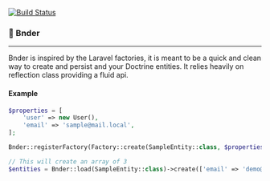 [![Build Status](https://travis-ci.org/PanosCodes/Bnder.svg?branch=master)](https://travis-ci.org/PanosCodes/Bnder)

### 🤖 Bnder
___

Bnder is inspired by the Laravel factories, it is meant to be a quick and clean way
to create and persist and your Doctrine entities. It relies heavily on reflection class
providing a fluid api.

#### Example
```php
$properties = [
    'user' => new User(),
    'email' => 'sample@mail.local',
];

Bnder::registerFactory(Factory::create(SampleEntity::class, $properties));

// This will create an array of 3 
$entities = Bnder::load(SampleEntity::class)->create(['email' => 'demo@mail.local'], 3);

```

